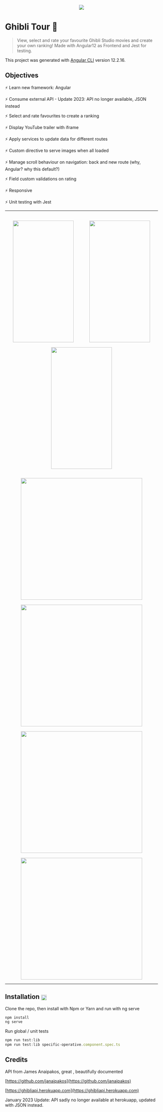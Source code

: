 <p align="center">
  <img src="src/assets/ghibli_all.png">
</p>

# Ghibli Tour 	:star2:
>View, select and rate your favourite Ghibli Studio movies and create your own ranking! Made with Angular12 as Frontend and Jest for testing.
>

This project was generated with [Angular CLI](https://github.com/angular/angular-cli) version 12.2.16.

## Objectives

:zap: Learn new framework: Angular

:zap: Consume external API - Update 2023: API no longer available, JSON instead

:zap: Select and rate favourites to create a ranking

:zap: Display YouTube trailer with iframe

:zap: Apply services to update data for different routes

:zap: Custom directive to serve images when all loaded

:zap: Manage scroll behaviour on navigation: back and new route (why, Angular? why this default?)

:zap: Field custom validations on rating

:zap: Responsive 

:zap: Unit testing with Jest  


***
<p style="display: flex; flex-wrap: wrap; justify-content: space-around; margin-top: 1rem;">
  <img style="margin-top: 1rem;" src="src/assets/fav_mobile.png" width="200" height="400">
  <img style="margin-top: 1rem;" src="src/assets/init_mobile.png" width="200" height="400">
  <img style="margin-top: 1rem;" src="src/assets/detail_mobile.png" width="200" height="400">
</p>

<p style="display: flex; flex-wrap: wrap; justify-content: space-around">
  <img style="margin-top: 1rem;" src="src/assets/initial_tablet.png" width="400" height="400">
  <img style="margin-top: 1rem;" src="src/assets/detail_tablet.png" width="400" height="400">
  <img style="margin-top: 1rem;" src="src/assets/trailer_tablet.png" width="400" height="400">
  <img style="margin-top: 1rem;" src="src/assets/rating_tablet.png" width="400" height="400">
</p>

***



## Installation <img style="position: relative; top: 4px" src="src/assets/dust-man.png" width="18" height="18"/>

Clone the repo, then install with Npm or Yarn and run with ng serve

```javascript
npm install
ng serve
```
Run global / unit tests
```javascript
npm run test:lib
npm run test:lib specific-operative.component.spec.ts
```
## Credits

API from James Anaipakos, great , beautifully documented

[https://github.com/janaipakos](https://github.com/janaipakos)

[https://ghibliapi.herokuapp.com](https://ghibliapi.herokuapp.com)


January 2023 Update: API sadly no longer available at herokuapp, updated with JSON instead.
